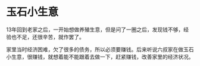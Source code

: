 # 玉石小生意

13年回到老家之后，一开始想做养殖生意，但是问了一圈之后，发现钱不够，经验也不足，还很辛苦，就作罢了。

家里当时经济困难，欠了很多的债务，所以必须要赚钱。后来听说六叔家在做玉石小生意，很赚钱，就想着能不能跟着去做一下，赶紧赚钱，改善家里的经济状况。